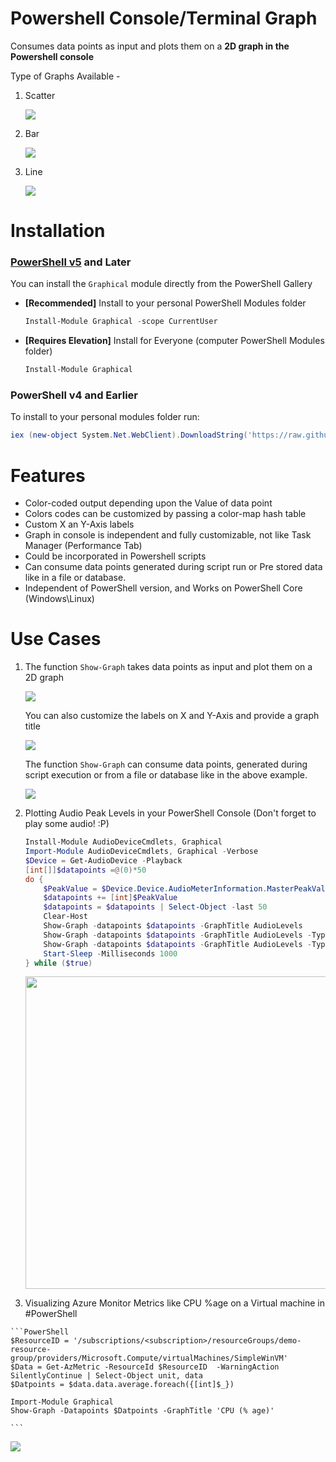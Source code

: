 # Powershell Console/Terminal Graph
Consumes data points as input and plots them on a **2D graph in the Powershell console**

Type of Graphs Available -

1. Scatter

    ![](https://github.com/PrateekKumarSingh/PSConsoleGraph/blob/master/img/Scatter.jpg)

2. Bar

    ![](https://github.com/PrateekKumarSingh/PSConsoleGraph/blob/master/img/Bar.jpg)

3. Line

    ![](https://github.com/PrateekKumarSingh/PSConsoleGraph/blob/master/img/Line.jpg)

# Installation

### [PowerShell v5](https://www.microsoft.com/en-us/download/details.aspx?id=50395) and Later
You can install the `Graphical` module directly from the PowerShell Gallery


* **[Recommended]** Install to your personal PowerShell Modules folder
    ```PowerShell
    Install-Module Graphical -scope CurrentUser
    ```
* **[Requires Elevation]** Install for Everyone (computer PowerShell Modules folder)
    ```PowerShell
    Install-Module Graphical
    ```

### PowerShell v4 and Earlier
To install to your personal modules folder run:
```PowerShell
iex (new-object System.Net.WebClient).DownloadString('https://raw.githubusercontent.com/PrateekKumarSingh/Graphical/master/Install.ps1')
```

# Features
* Color-coded output depending upon the Value of data point
* Colors codes can be customized by passing a color-map hash table
* Custom X an Y-Axis labels
* Graph in console is independent and fully customizable, not like Task Manager (Performance Tab)
* Could be incorporated in Powershell scripts
* Can consume data points generated during script run or Pre stored data like in a file or database.
* Independent of PowerShell version, and Works on PowerShell Core (Windows\Linux)

# Use Cases
1. The function `Show-Graph` takes data points as input and plot them on a 2D graph

    ![](https://github.com/PrateekKumarSingh/PSConsoleGraph/blob/master/img/Example1.jpg)

    You can also customize the labels on X and Y-Axis and provide a graph title

    ![](https://github.com/PrateekKumarSingh/PSConsoleGraph/blob/master/img/Example2.jpg)

    The function `Show-Graph` can consume data points, generated during script execution or from a file or database like in the above example.

    ![](https://github.com/PrateekKumarSingh/PSConsoleGraph/blob/master/img/Example3.jpg)

2. Plotting Audio Peak Levels in your PowerShell Console (Don't forget to play some audio! :P)

    ```PowerShell
    Install-Module AudioDeviceCmdlets, Graphical
    Import-Module AudioDeviceCmdlets, Graphical -Verbose
    $Device = Get-AudioDevice -Playback
    [int[]]$datapoints =@(0)*50
    do {
        $PeakValue = $Device.Device.AudioMeterInformation.MasterPeakValue*100
        $datapoints += [int]$PeakValue
        $datapoints = $datapoints | Select-Object -last 50
        Clear-Host
        Show-Graph -datapoints $datapoints -GraphTitle AudioLevels
        Show-Graph -datapoints $datapoints -GraphTitle AudioLevels -Type Line
        Show-Graph -datapoints $datapoints -GraphTitle AudioLevels -Type Scatter
        Start-Sleep -Milliseconds 1000
    } while ($true)
    ```

    <img src="https://github.com/PrateekKumarSingh/PSConsoleGraph/blob/master/img/AudioPeakLevels.gif" width="850" height="500" />
    
  3. Visualizing Azure Monitor Metrics like CPU %age on a Virtual machine in #PowerShell


    ```PowerShell
    $ResourceID = '/subscriptions/<subscription>/resourceGroups/demo-resource-group/providers/Microsoft.Compute/virtualMachines/SimpleWinVM'
    $Data = Get-AzMetric -ResourceId $ResourceID  -WarningAction SilentlyContinue | Select-Object unit, data
    $Datpoints = $data.data.average.foreach({[int]$_})

    Import-Module Graphical
    Show-Graph -Datapoints $Datpoints -GraphTitle 'CPU (% age)'
    
    ```
 
 ![](https://github.com/PrateekKumarSingh/Graphical/blob/master/img/AzureMonitor.png)
